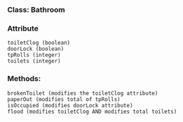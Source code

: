 ### Class: Bathroom


### Attribute
```
toiletClog (boolean)
doorLock (boolean)
tpRolls (integer)
toilets (integer)
```

### Methods:

```
brokenToilet (modifies the toiletClog attribute)
paperOut (modifies total of tpRolls)
isOccupied (modifies doorLock attribute)
flood (modifies toiletClog AND modifies total toilets)
```
